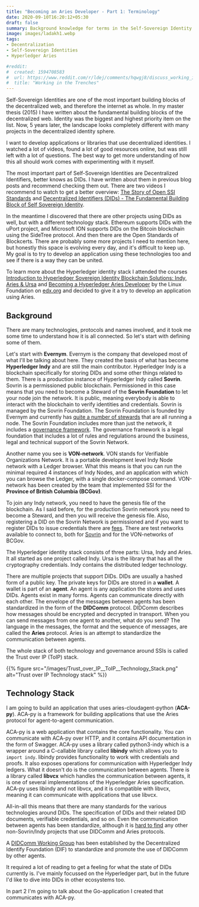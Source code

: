 ```yaml
---
title: "Becoming an Aries Developer - Part 1: Terminology"
date: 2020-09-10T16:20:12+05:30
draft: false
summary: Background knowledge for terms in the Self-Sovereign Identity space.
image: images/ladakh1.webp
tags:
- Decentralization
- Self-Sovereign Identities
- Hyperledger Aries

#reddit:
#  created: 1594708583 
#  url: https://www.reddit.com/r/ldej/comments/hqwgj8/discuss_working_in_the_trenches/
#  title: "Working in the Trenches"
---
```


Self-Sovereign Identities are one of the most important building blocks of the decentralized web, and therefore the internet as whole. In my master thesis (2015) I have written about the fundamental building blocks of the decentralized web. Identity was the biggest and highest priority item on the list. Now, 5 years later, the landscape looks completely different with many projects in the decentralized identity sphere.

I want to develop applications or libraries that use decentralized identities. I watched a lot of videos, found a lot of good resources online, but was still left with a lot of questions. The best way to get more understanding of how this all should work comes with experimenting with it myself.

The most important part of Self-Sovereign Identities are Decentralized Identifiers, better knows as DIDs. I have written about them in previous blog posts and recommend checking them out. There are two videos I recommend to watch to get a better overview: [The Story of Open SSI Standards](https://www.youtube.com/watch?v=RllH91rcFdE) and [Decentralized Identifiers (DIDs) - The Fundamental Building Block of Self Sovereign Identity](https://www.youtube.com/watch?v=Jcfy9wd5bZI&).

In the meantime I discovered that there are other projects using DIDs as well, but with a different technology stack. Ethereum supports DIDs with the uPort project, and Microsoft ION supports DIDs on the Bitcoin blockchain using the SideTree protocol. And then there are the Open Standards of Blockcerts. There are probably some more projects I need to mention here, but honestly this space is evolving every day, and it's difficult to keep up. My goal is to try to develop an application using these technologies too and see if there is a way they can be united.

To learn more about the Hyperledger identity stack I attended the courses [Introduction to Hyperledger Sovereign Identity Blockchain Solutions: Indy, Aries & Ursa](https://courses.edx.org/courses/course-v1:LinuxFoundationX+LFS172x+3T2019/course/) and [Becoming a Hyperledger Aries Developer](https://courses.edx.org/courses/course-v1:LinuxFoundationX+LFS173x+1T2020/course/) by the Linux Foundation on [edx.org](https://edx.org) and decided to give it a try to develop an application using Aries.

## Background

There are many technologies, protocols and names involved, and it took me some time to understand how it is all connected. So let's start with defining some of them.

Let's start with __Evernym__. Evernym is the company that developed most of what I'll be talking about here. They created the basis of what has become __Hyperledger Indy__ and are still the main contributor. Hyperledger Indy is a blockchain specifically for storing DIDs and some other things related to them. There is a production instance of Hyperledger Indy called __Sovrin__. Sovrin is a permissioned public blockchain. Permissioned in this case means that you need to become a Steward of the __Sovrin Foundation__ to let your node join the network. It is public, meaning everybody is able to interact with the blockchain to verify identities and credentials. Sovrin is managed by the Sovrin Foundation. The Sovrin Foundation is founded by Evernym and currently has [quite a number of stewards](https://sovrin.org/stewards/) that are all running a node. The Sovrin Foundation includes more than just the network, it includes a [governance framework](https://sovrin.org/library/sovrin-governance-framework/). The governance framework is a legal foundation that includes a lot of rules and regulations around the business, legal and technical support of the Sovrin Network. 

Another name you see is __VON-network__. VON stands for Verifiable Organizations Network. It is a portable development level Indy Node network with a Ledger browser. What this means is that you can run the minimal required 4 instances of Indy Nodes, and an application with which you can browse the Ledger, with a single docker-compose command. VON-network has been created by the team that implemented SSI for the __Province of British Columbia (BCGov)__.

To join any Indy network, you need to have the genesis file of the blockchain. As I said before, for the production Sovrin network you need to become a Steward, and then you will receive the genesis file. Also, registering a DID on the Sovrin Network is permissioned and if you want to register DIDs to issue credentials there are [fees](https://sovrin.org/issue-credentials/). There are test networks available to connect to, both for [Sovrin](https://selfserve.sovrin.org/) and for the VON-networks of BCGov.

The Hyperledger identity stack consists of three parts: Ursa, Indy and Aries. It all started as one project called Indy. Ursa is the library that has all the cryptography credentials. Indy contains the distributed ledger technology. 

There are multiple projects that support DIDs. DIDs are usually a hashed form of a public key. The private keys for DIDs are stored in a __wallet__. A wallet is part of an __agent__. An agent is any application the stores and uses DIDs. Agents exist in many forms. Agents can communicate directly with each other. The envelope of the messages between agents has been standardized in the form of the __DIDComm__ protocol. DIDComm describes how messages should be encrypted and decrypted in transport. When you can send messages from one agent to another, what do you send? The language in the messages, the format and the sequence of messages, are called the __Aries__ protocol. Aries is an attempt to standardize the communication between agents.

The whole stack of both technology and governance around SSIs is called the Trust over IP (ToIP) stack.

{{% figure src="/images/Trust_over_IP__ToIP__Technology_Stack.png" alt="Trust over IP Technology stack" %}}

## Technology Stack

I am going to build an application that uses aries-cloudagent-python (__ACA-py__). ACA-py is a framework for building applications that use the Aries protocol for agent-to-agent communication.

ACA-py is a web application that contains the core functionality. You can communicate with ACA-py over HTTP, and it contains API documentation in the form of Swagger. ACA-py uses a library called python3-indy which is a wrapper around a C-callable library called __libindy__ which allows you to `import indy`. libindy provides functionality to work with credentials and proofs. It also exposes operations for communication with Hyperledger Indy ledgers. What it doesn't do is the communication between agents. There is a library called __libvcx__ which handles the communication between agents, it is one of several implementations of the Hyperledger Aries specification. ACA-py uses libindy and not libvcx, and it is compatible with libvcx, meaning it can communicate with applications that use libvcx.

All-in-all this means that there are many standards for the various technologies around DIDs. The specification of DIDs and their related DID documents, verifiable credentials, and so on. Even the communication between agents has been standardize, although it is [hard to find](https://github.com/hyperledger/aries-rfcs/blob/master/concepts/0005-didcomm/README.md#implementations) any other non-Sovrin/Indy projects that use DIDComm and Aries protocols.

A [DIDComm Working Group](https://identity.foundation/working-groups/did-comm.html) has been established by the Decentralized Identify Foundation (DIF) to standardize and promote the use of DIDComm by other agents.

It required a lot of reading to get a feeling for what the state of DIDs currently is. I've mainly focussed on the Hyperledger part, but in the future I'd like to dive into DIDs in other ecosystems too.

In part 2 I'm going to talk about the Go-application I created that communicates with ACA-py.